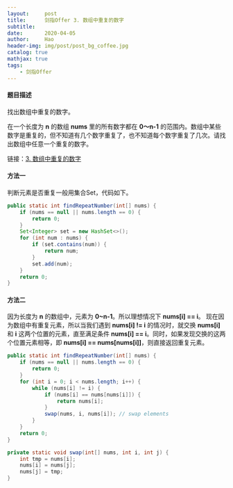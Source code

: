 ```yaml
---
layout:     post
title:      剑指Offer 3. 数组中重复的数字
subtitle:   
date:       2020-04-05
author:     Hao
header-img: img/post/post_bg_coffee.jpg
catalog: true
mathjax: true
tags:
    - 剑指Offer
---
```


#### 题目描述

找出数组中重复的数字。

在一个长度为 **n** 的数组 **nums** 里的所有数字都在 **0～n-1** 的范围内。数组中某些数字是重复的，但不知道有几个数字重复了，也不知道每个数字重复了几次。请找出数组中任意一个重复的数字。

链接：[3. 数组中重复的数字](https://leetcode-cn.com/problems/shu-zu-zhong-zhong-fu-de-shu-zi-lcof/)

#### 方法一

判断元素是否重复一般用集合Set，代码如下。

```java
public static int findRepeatNumber(int[] nums) {
    if (nums == null || nums.length == 0) {
        return 0;
    }
    Set<Integer> set = new HashSet<>();
    for (int num : nums) {
        if (set.contains(num)) {
            return num;
        }
        set.add(num);
    }
    return 0;
}
```

#### 方法二

因为长度为 **n** 的数组中，元素为 **0~n-1**。所以理想情况下 **nums[i] == i**。
现在因为数组中有重复元素，所以当我们遇到 **nums[i] != i** 的情况时，就交换 **nums[i]** 和 **i** 这两个位置的元素，直至满足条件 **nums[i] == i**。同时，如果发现交换的这两个位置元素相等，即 **nums[i] == nums[nums[i]]**，则直接返回重复元素。

```java
public static int findRepeatNumber(int[] nums) {
    if (nums == null || nums.length == 0) {
        return 0;
    }
    for (int i = 0; i < nums.length; i++) {
        while (nums[i] != i) {
            if (nums[i] == nums[nums[i]]) {
                return nums[i];
            }
            swap(nums, i, nums[i]); // swap elements
        }
    }
    return 0;
}

private static void swap(int[] nums, int i, int j) {
    int tmp = nums[i];
    nums[i] = nums[j];
    nums[j] = tmp;
}
```
